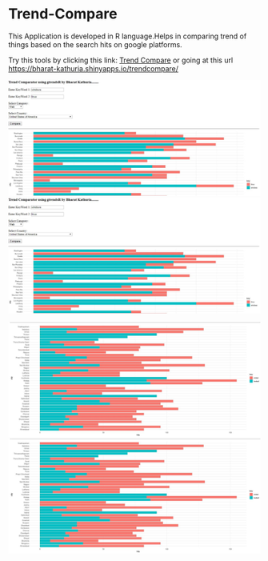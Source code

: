 # Trend-Compare
This Application is developed in R language.Helps in comparing trend of things based on the search hits on google platforms.

Try this tools by clicking this link:  [Trend Compare](https://bharat-kathuria.shinyapps.io/trendcompare/) 
or going at this url https://bharat-kathuria.shinyapps.io/trendcompare/

![GitHub Logo](/images/s1.jpeg)
![windows vs linux](https://github.com/bharatkathuria/Trend-Compare/blob/master/images/s1.jpeg)

![GitHub Logo](/images/s2.JPG)
![virat kohli vs steven smith](https://github.com/bharatkathuria/Trend-Compare/blob/master/images/s2.JPG)
